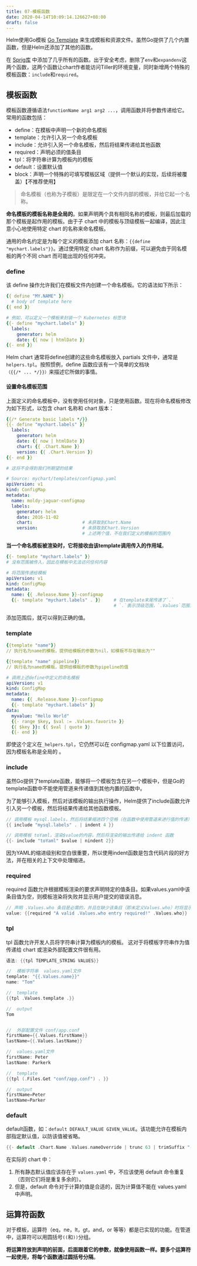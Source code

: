 ```yaml
---
title: 07-模板函数
date: 2020-04-14T10:09:14.126627+08:00
draft: false
---
```


Helm使用Go模板 [Go Template](https://godoc.org/text/template) 来生成模板和资源文件。虽然Go提供了几个内置函数，但是Helm还添加了其他的函数。

在 [Sprig库](https://godoc.org/github.com/Masterminds/sprig) 中添加了几乎所有的函数。出于安全考虑，删除了`env`和`expandenv`这两个函数，这两个函数让chart作者能访问Tiller的环境变量，同时新增两个特殊的模板函数：`include`和`required`。

## 模板函数

模板函数遵循语法`functionName arg1 arg2 ...`，调用函数并将参数传递给它。常用的函数包括：

- define：在模板中声明一个新的命名模板
- template：允许引入另一个命名模板
- include：允许引入另一个命名模板，然后将结果传递给其他函数
- required：声明必须的值条目
- tpl：将字符串计算为模板内的模板
- default：设置默认值
- block：声明一个特殊的可填写模板区域（提供一个默认的实现，后续将被覆盖）【不推荐使用】

> 命名模板（也称为子模板）是限定在一个文件内部的模板，并给它起一个名称。

**命名模板的模板名称是全局的**。如果声明两个具有相同名称的模板，则最后加载的那个模板是起作用的模板。由于子 chart 中的模板与顶级模板一起编译，因此注意小心地使用特定 chart 的名称来命名模板。

通用的命名约定是为每个定义的模板添加 chart 名称：`{{define "mychart.labels"}}`。通过使用特定 chart 名称作为前缀，可以避免由于同名模板的两个不同 chart 而可能出现的任何冲突。

### define

该 define 操作允许我们在模板文件内创建一个命名模板。它的语法如下所示：

```yaml
{{ define "MY.NAME" }}
  # body of template here
{{ end }}

# 例如，可以定义一个模板来封装一个 Kubernetes 标签块
{{- define "mychart.labels" }}
  labels:
    generator: helm
    date: {{ now | htmlDate }}
{{- end }}
```

Helm chart 通常将define创建的这些命名模板放入 partials 文件中，通常是`helpers.tpl`。按照惯例，define 函数应该有一个简单的文档块`（{{/* ... */}}）`来描述它所做的事情。

#### 设置命名模板范围

上面定义的命名模板中，没有使用任何对象，只是使用函数。现在将命名模板修改为如下形式，以包含 chart 名称和 chart 版本：

```yaml
{{/* Generate basic labels */}}
{{- define "mychart.labels" }}
  labels:
    generator: helm
    date: {{ now | htmlDate }}
    chart: {{ .Chart.Name }}
    version: {{ .Chart.Version }}
{{- end }}

# 这将不会得到我们所期望的结果

# Source: mychart/templates/configmap.yaml
apiVersion: v1
kind: ConfigMap
metadata:
  name: moldy-jaguar-configmap
  labels:
    generator: helm
    date: 2016-11-02
    chart:                   # 未获取到Chart.Name
    version:                 # 未获取到Chart.Version
                             # 上述两个值，不在我们定义的模板的范围内
```

**当一个命名模板被渲染时，它将接收由该template调用传入的作用域**。

```yaml
{{- template "mychart.labels" }}
# 没有范围被传入，因此在模板中无法访问任何内容

# 将范围传递给模板
apiVersion: v1
kind: ConfigMap
metadata:
  name: {{ .Release.Name }}-configmap
  {{- template "mychart.labels" . }}     # 在template末尾传递了`.`
                                         # `.`表示顶级范围，`.Values`范围，`.Values.favorite`范围
```

添加范围后，就可以得到正确的值。

### template

```yaml
{{template "name"}}
// 执行名为name的模板，提供给模板的参数为nil，如模板不存在输出为""

{{template "name" pipeline}}
// 执行名为name的模板，提供给模板的参数为pipeline的值
```

```yaml
# 调用上述define中定义的命名模板
apiVersion: v1
kind: ConfigMap
metadata:
  name: {{ .Release.Name }}-configmap
  {{- template "mychart.labels" }}
data:
  myvalue: "Hello World"
  {{- range $key, $val := .Values.favorite }}
  {{ $key }}: {{ $val | quote }}
  {{- end }}
```

即使这个定义在`_helpers.tpl`，它仍然可以在 configmap.yaml 以下位置访问，因为模板名称是全局的 。

### include

虽然Go提供了template函数，能够将一个模板包含在另一个模板中，但是Go的template函数中不能使用管道来传递值到其他内置的函数中。

为了能够引入模板，然后对该模板的输出执行操作，Helm提供了include函数允许引入另一个模板，然后将结果传递给其他函数模板。

```go
// 调用模板 mysql.labels，然后将结果缩进四个空格（在函数中使用管道来进行值的传递）,其中 `.` 表示渲染的根对象
{{ include "mysql.labels" . | indent 4 }}

// 调用模板 toYaml，渲染$value的内容，然后将渲染的输出传递给 indent 函数
{{- include "toYaml" $value | nindent 2}}
```

因为YAML的缩进级别和空白很重要，所以使用indent函数是包含代码片段的好方法，并在相关的上下文中处理缩进。

### required

required 函数允许根据模板渲染的要求声明特定的值条目。如果values.yaml中该条目值为空，则模板渲染将失败并显示用户提交的错误消息。

```go
// 声明 .Values.who 条目是必需的，并且在缺少该条目（即未定义Values.who）时将显示错误消息
value: {{required "A valid .Values.who entry required!" .Values.who}}
```

### tpl

tpl 函数允许开发人员将字符串计算为模板内的模板。 这对于将模板字符串作为值传递给 chart 或渲染外部配置文件很有用。

```go
语法: {{tpl TEMPLATE_STRING VALUES}}

//  模板字符串  values.yaml文件
template: "{{.Values.name}}"
name: "Tom"

//  template
{{tpl .Values.template .}}

//  output
Tom


//  外部配置文件 conf/app.conf
firstName={{.Values.firstName}}
lastName={{.Values.lastName}}

//  values.yaml文件
firstName: Peter
lastName: Parkerk

//  template
{{tpl (.Files.Get "conf/app.conf") . }}

//  output
firstName=Peter
lastName=Parker
```

### default

default函数，如：`default DEFAULT_VALUE GIVEN_VALUE`。该功能允许在模板内部指定默认值，以防该值被省略。

```go
{{- default .Chart.Name .Values.nameOverride | trunc 63 | trimSuffix "-" -}}
```

在实际的 chart 中：

1. 所有静态默认值应该存在于 `values.yaml` 中，不应该使用 default 命令重复（否则它们将是重复多余的）。
2. 但是，default 命令对于计算的值是合适的，因为计算值不能在 values.yaml 中声明。

## 运算符函数

对于模板，运算符（eq，ne，lt，gt，and，or 等等）都是已实现的功能。在管道中，运算符可以用圆括号`((`和`))`分组。

**将运算符放到声明的前面，后面跟着它的参数，就像使用函数一样。要多个运算符一起使用，将每个函数通过圆括号分隔**。
